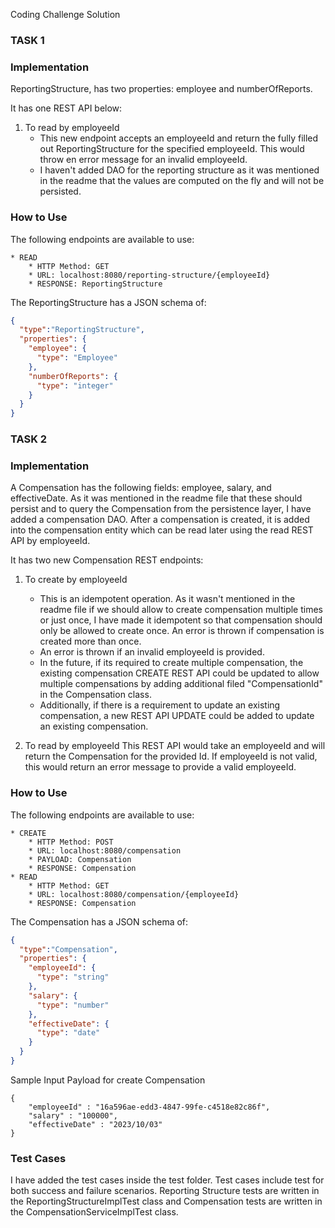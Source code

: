 Coding Challenge Solution

### TASK 1

### Implementation
ReportingStructure, has two properties: employee and numberOfReports.

It has one REST API below:
1. To read by employeeId
   * This new endpoint accepts an employeeId and return the fully filled out ReportingStructure
     for the specified employeeId. This would throw en error message for an invalid employeeId.
   * I haven't added DAO for the reporting structure as it was mentioned in the readme that 
     the values are computed on the fly and will not be persisted.

### How to Use
The following endpoints are available to use:
```
* READ
    * HTTP Method: GET
    * URL: localhost:8080/reporting-structure/{employeeId}
    * RESPONSE: ReportingStructure
```
The ReportingStructure has a JSON schema of:
```json
{
  "type":"ReportingStructure",
  "properties": {
    "employee": {
      "type": "Employee"
    },
    "numberOfReports": {
      "type": "integer"
    }
  }
}
```

### TASK 2

### Implementation
A Compensation has the following fields: employee, salary, and effectiveDate. 
As it was mentioned in the readme file that these should persist and to query the Compensation from the
persistence layer, I have added a compensation DAO. After a compensation is created, it is added into the
compensation entity which can be read later using the read REST API by employeeId.

It has two new Compensation REST endpoints:
1. To create by employeeId
   * This is an idempotent operation. As it wasn't mentioned in the readme file if we should allow to 
   create compensation multiple times or just once, I have made it idempotent so that compensation should
   only be allowed to create once. An error is thrown if compensation is created more than once.
   * An error is thrown if an invalid employeeId is provided.
   * In the future, if its required to create multiple compensation, the existing compensation CREATE REST API
   could be updated to allow multiple compensations by adding additional filed "CompensationId" in the Compensation 
   class.
   * Additionally, if there is a requirement to update an existing compensation, a new REST API UPDATE could
   be added to update an existing compensation.
   
2. To read by employeeId
   This REST API would take an employeeId and will return the Compensation for the provided Id.
   If employeeId is not valid, this would return an error message to provide a valid employeeId.


### How to Use
The following endpoints are available to use:
```
* CREATE
    * HTTP Method: POST
    * URL: localhost:8080/compensation
    * PAYLOAD: Compensation
    * RESPONSE: Compensation
* READ
    * HTTP Method: GET
    * URL: localhost:8080/compensation/{employeeId}
    * RESPONSE: Compensation
```

The Compensation has a JSON schema of:
```json
{
  "type":"Compensation",
  "properties": {
    "employeeId": {
      "type": "string"
    },
    "salary": {
      "type": "number"
    },
    "effectiveDate": {
      "type": "date"
    }
  }
}
```
Sample Input Payload for create Compensation
```
{
	"employeeId" : "16a596ae-edd3-4847-99fe-c4518e82c86f",
	"salary" : "100000",
	"effectiveDate" : "2023/10/03"
}
```

### Test Cases
I have added the test cases inside the test folder. Test cases include test for both success and failure scenarios.
Reporting Structure tests are written in the ReportingStructureImplTest class and Compensation tests are written
in the CompensationServiceImplTest class.